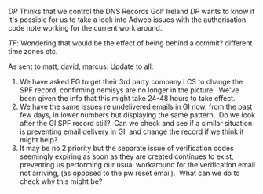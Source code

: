 _DP_ Thinks that we control the DNS Records Golf Ireland
_DP_ wants to know if it's possible for us to take a look into Adweb issues with the authorisation code note working for the current work around.



_TF_:
	Wondering that would be the effect of being behind a commit?
	different time zones etc.

As sent to matt, david, marcus: Update to all:  
1. We have asked EG to get their 3rd party company LCS to change the SPF record, confirming nemisys are no longer in the picture.  We've been given the info that this might take 24-48 hours to take effect. 
2. We have the same issues re undelivered emails in GI now, from the past few days, in lower numbers but displaying the same pattern.  Do we look after the GI SPF record still?  Can we check and see if a similar situation is preventing email delivery in GI, and change the record if we think it might help? 
3. It may be no 2 priority but the separate issue of verification codes seemingly expiring as soon as they are created continues to exist, preventing us performing our usual workaround for the verification email not arriving, (as opposed to the pw reset email).  What can we do to check why this might be?

